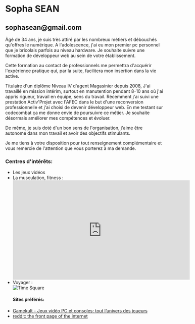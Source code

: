 <html>
<head>
<title>Ma présentation</title>
</head>

<h1>Sopha SEAN</h1>
<h2>sophasean@gmail.com</h2>

<body>
<p>Âgé de 34 ans, je suis très attiré par les nombreux métiers et débouchés qu'offres le numérique. A l'adolescence, j'ai eu mon premier pc personnel que je bricolais parfois au niveau hardware. Je souhaite suivre une formation de développeur web au sein de votre établissement.</p>

<p>Cette formation au contact de professionnels me permettra d'acquérir l'expérience pratique qui, par la suite, facilitera mon insertion dans la vie active.</p>

<p>Titulaire d'un diplôme Niveau IV d'agent Magasinier depuis 2008, J'ai travaillé en mission intérim, surtout en manutention pendant 8-10 ans où j'ai appris rigueur, travail en équipe, sens du travail. Récemment j'ai suivi une prestation Activ'Projet avec l'AFEC dans le but d'une reconversion professionnelle et j'ai choisi de devenir développeur web. En me testant sur codecombat ça me donne envie de poursuivre ce métier. Je souhaite désormais améliorer mes compétences et évoluer.</p>

<p>De même, je suis doté d'un bon sens de l'organisation, j'aime être autonome dans mon travail et avoir des objectifs stimulants.</p>

<p>Je me tiens à votre disposition pour tout renseignement complémentaire et vous remercie de l'attention que vous porterez à ma demande.</p>

<div>
<h3>Centres d'intérêts:</h3>

<ul>
<li>Les jeux vidéos</li>
  
<li>La musculation, fitness :</li>
  
<iframe width="560" height="315" src="https://www.youtube.com/embed/Zd0l62YyMac" frameborder="0" allow="autoplay; encrypted-media" allowfullscreen></iframe>

<li>Voyager :</li>

<img src="https://user-images.githubusercontent.com/39929423/41124622-d63f76a4-6aa2-11e8-9bd8-d7d59e05d058.jpg" alt="Time Square">

<h4>Sites préférés:</h4>

<li>
  <a href="https://www.gamekult.com/">Gamekult - Jeux vidéo PC et consoles: tout l’univers des joueurs</a>
</li>

<li>
  <a href="https://www.reddit.com/">reddit: the front page of the internet</a>
</li>

</ul>
</div>

</body>
</html>
